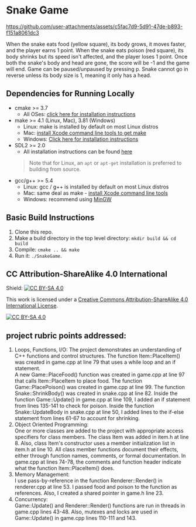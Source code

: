# Snake Game


https://github.com/user-attachments/assets/c5fac7d9-5d91-47de-b893-f151a8061dc3


When the snake eats food (yellow square), its body grows, it moves faster, and the player earns 1 point.  When the snake eats poison (red square), its body shrinks but its speed isn't affected, and the player loses 1 point.  Once both the snake's body and head are gone, the score will be -1 and the game will end.  Game can be paused/unpaused by pressing p.  Snake cannot go in reverse unless its body size is 1, meaning it only has a head.

## Dependencies for Running Locally
* cmake >= 3.7
  * All OSes: [click here for installation instructions](https://cmake.org/install/)
* make >= 4.1 (Linux, Mac), 3.81 (Windows)
  * Linux: make is installed by default on most Linux distros
  * Mac: [install Xcode command line tools to get make](https://developer.apple.com/xcode/features/)
  * Windows: [Click here for installation instructions](http://gnuwin32.sourceforge.net/packages/make.htm)
* SDL2 >= 2.0
  * All installation instructions can be found [here](https://wiki.libsdl.org/Installation)
  >Note that for Linux, an `apt` or `apt-get` installation is preferred to building from source. 
* gcc/g++ >= 5.4
  * Linux: gcc / g++ is installed by default on most Linux distros
  * Mac: same deal as make - [install Xcode command line tools](https://developer.apple.com/xcode/features/)
  * Windows: recommend using [MinGW](http://www.mingw.org/)

## Basic Build Instructions

1. Clone this repo.
2. Make a build directory in the top level directory: `mkdir build && cd build`
3. Compile: `cmake .. && make`
4. Run it: `./SnakeGame`.


## CC Attribution-ShareAlike 4.0 International


Shield: [![CC BY-SA 4.0][cc-by-sa-shield]][cc-by-sa]

This work is licensed under a
[Creative Commons Attribution-ShareAlike 4.0 International License][cc-by-sa].

[![CC BY-SA 4.0][cc-by-sa-image]][cc-by-sa]

[cc-by-sa]: http://creativecommons.org/licenses/by-sa/4.0/
[cc-by-sa-image]: https://licensebuttons.net/l/by-sa/4.0/88x31.png
[cc-by-sa-shield]: https://img.shields.io/badge/License-CC%20BY--SA%204.0-lightgrey.svg


## project rubric points addressed:

1. Loops, Functions, I/O:  The project demonstrates an understanding of C++ functions and control structures.
    The function Item::PlaceItem() was created in game.cpp at line 79 that uses a while loop and an if statement.  
    A new Game::PlaceFood() function was created in game.cpp at line 97 that calls Item::PlaceItem to place food.
    The function Game::PlacePoison() was created in game.cpp at line 99.
    The function Snake::ShrinkBody() was created in snake.cpp at line 82.
    Inside the function Game::Update() in game.cpp at line 109, I added an if statement from lines 135-141 to check for poison.
    Inside the function Snake::UpdateBody in snake.cpp at line 50, I added lines to the if-else statement from lines 61-67 to account for shrinking.
2. Object Oriented Programming:  
    One or more classes are added to the project with appropriate access specifiers for class members.
    The class Item was added in item.h at line 8.
   Also, class Item's constructor uses a member initialization list in item.h at line 10.
   All class member functions document their effects, either through function names, comments, or formal documentation.
    In game.cpp at lines 74-78, the comments and function header indicate what the function Item::PlaceItem() does.
3. Memory Management:  
    I use pass-by-reference in the function Renderer::Render() in renderer.cpp at line 53.  I passed food and poison to the function as references.
    Also, I created a shared pointer in game.h line 23.
4.  Concurrency:  
    Game::Update() and Renderer::Render() functions are run in threads in game.cpp lines 43-48.
    Also, mutexes and locks are used in Game::Update() in game.cpp lines 110-111 and 143.
